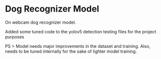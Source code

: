 # Dog Recognizer Model

On webcam dog recognizer model.

Added some tuned code to the yolov5 detection testing files for the project purposes

PS > Model needs major improvements in the dataset and training. Also, needs to be tuned internally for the sake of lighter model training.